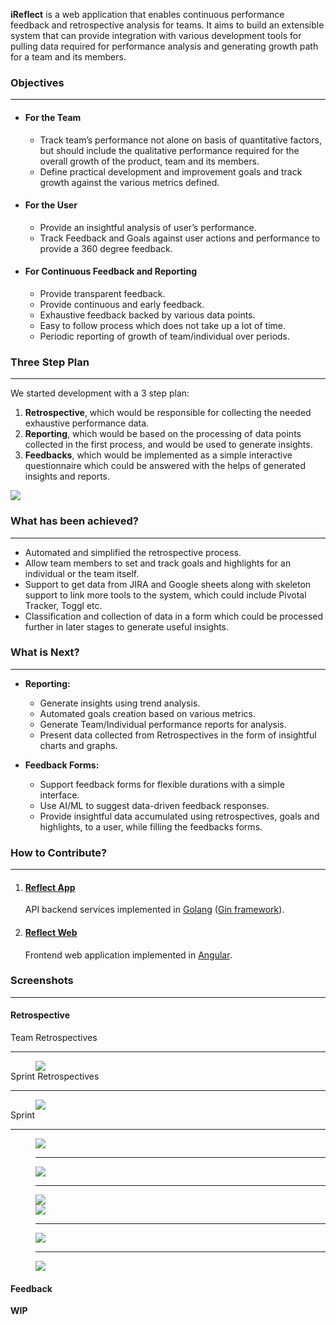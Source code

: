 **iReflect** is a web application that enables continuous performance feedback and retrospective analysis for teams. It aims to build an extensible system that can provide integration with various development tools for pulling data required for performance analysis and generating growth path for a team and its members.

### [](#objectives)Objectives
***

- #### For the Team
   - Track team’s performance not alone on basis of quantitative factors, but should include the qualitative performance required for the overall growth of the product, team and its members.
   - Define practical development and improvement goals and track growth against the various metrics defined.

- #### For the User
   - Provide an insightful analysis of user’s performance.
   - Track Feedback and Goals against user actions and performance to provide a 360 degree feedback.

- #### For Continuous Feedback and Reporting
   - Provide transparent feedback.
   - Provide continuous and early feedback.
   - Exhaustive feedback backed by various data points.
   - Easy to follow process which does not take up a lot of time.
   - Periodic reporting of growth of team/individual over periods.


### [](#steps)Three Step Plan
***

We started development with a 3 step plan:
1. **Retrospective**, which would be responsible for collecting the needed exhaustive performance data.
2. **Reporting**, which would be based on the processing of data points collected in the first process, and would be used to generate insights.
3. **Feedbacks**, which would be implemented as a simple interactive questionnaire which could be answered with the helps of generated insights and reports.

<img src="assets/three_steps.png"/>


### [](#achieved)What has been achieved?
***

- Automated and simplified the retrospective process.
- Allow team members to set and track goals and highlights for an individual or the team itself.
- Support to get data from JIRA and Google sheets along with skeleton support to link more tools to the system, which could include Pivotal Tracker, Toggl etc.
- Classification and collection of data in a form which could be processed further in later stages to generate useful insights.


### [](#next)What is Next?
***

- **Reporting:**
   - Generate insights using trend analysis.
   - Automated goals creation based on various metrics.
   - Generate Team/Individual performance reports for analysis.
   - Present data collected from Retrospectives in the form of insightful charts and graphs.

- **Feedback Forms:**
   - Support feedback forms for flexible durations with a simple interface.
   - Use AI/ML to suggest data-driven feedback responses.
   - Provide insightful data accumulated using retrospectives, goals and highlights, to a user, while filling the feedbacks forms.


### [](#contribute)How to Contribute?
***

1. #### [Reflect App](https://github.com/iReflect/reflect-app)
   API backend services implemented in [Golang](https://golang.org/) ([Gin framework](https://github.com/gin-gonic/gin)).

2. #### [Reflect Web](https://github.com/iReflect/reflect-web)
   Frontend web application implemented in [Angular](https://angular.io/).

    
### [](#screenshots)Screenshots
****

#### Retrospective
<dl>                            
<dt>Team Retrospectives<hr/></dt>
<dd></dd>
<dd><img src="assets/team_retrospectives.png"/></dd>
<dt>Sprint Retrospectives<hr/></dt>
<dd><img src="assets/sprint_retrospectives.png"/></dd>
<dt>Sprint<hr/></dt>
<dd></dd>
<dd><img src="assets/sprint_highlights.png"/></dd>
<dd><hr/></dd>
<dd><img src="assets/sprint_issues.png"/></dd>
<dd><hr/></dd>
<dd><img src="assets/retrospect.png"/></dd><dd><img src="assets/sprint_members.png"/></dd>
<dd><hr/></dd>
<dd><img src="assets/sprint_members.png"/></dd>
<dd><hr/></dd>
<dd><img src="assets/sprint_notes.png"/></dd>
</dl>

#### Feedback
   **WIP**
